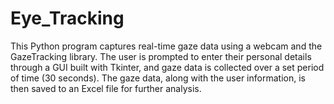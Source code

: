 # Eye_Tracking
This Python program captures real-time gaze data using a webcam and the GazeTracking library. The user is prompted to enter their personal details through a GUI built with Tkinter, and gaze data is collected over a set period of time (30 seconds). The gaze data, along with the user information, is then saved to an Excel file for further analysis.
